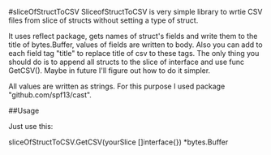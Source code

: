 #sliceOfStructToCSV
SliceofStructToCSV is very simple library to wrtie CSV files from slice of structs without setting a type of struct. 

It uses reflect package, gets names of struct's fields and write them to the title of bytes.Buffer, values of fields are written to body. Also you can add to each field tag "title" to replace title of csv to these tags. The only thing you should do is to append all structs to the slice of interface and use func GetCSV(). Maybe in future I'll figure out how to do it simpler.

All values are written as strings. For this purpose I used package "github.com/spf13/cast".

##Usage

Just use this:

sliceOfStructToCSV.GetCSV(yourSlice []interface{}) *bytes.Buffer